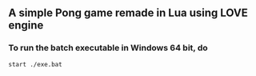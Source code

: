 ## A simple Pong game remade in Lua using LOVE engine

### To run the batch executable in **Windows 64 bit**, do

`start ./exe.bat`
